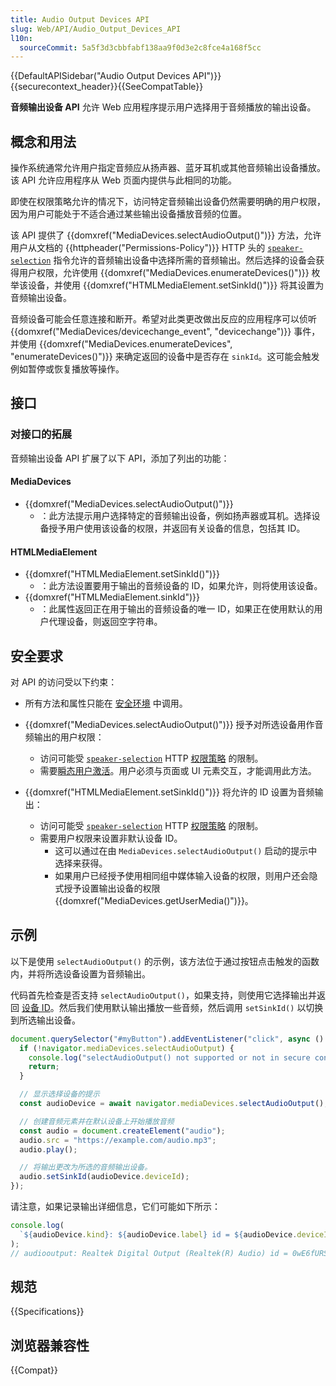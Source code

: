 ```yaml
---
title: Audio Output Devices API
slug: Web/API/Audio_Output_Devices_API
l10n:
  sourceCommit: 5a5f3d3cbbfabf138aa9f0d3e2c8fce4a168f5cc
---
```


{{DefaultAPISidebar("Audio Output Devices API")}}{{securecontext_header}}{{SeeCompatTable}}

**音频输出设备 API** 允许 Web 应用程序提示用户选择用于音频播放的输出设备。

## 概念和用法

操作系统通常允许用户指定音频应从扬声器、蓝牙耳机或其他音频输出设备播放。该 API 允许应用程序从 Web 页面内提供与此相同的功能。

即使在权限策略允许的情况下，访问特定音频输出设备仍然需要明确的用户权限，因为用户可能处于不适合通过某些输出设备播放音频的位置。

该 API 提供了 {{domxref("MediaDevices.selectAudioOutput()")}} 方法，允许用户从文档的 {{httpheader("Permissions-Policy")}} HTTP 头的 [`speaker-selection`](/zh-CN/docs/Web/HTTP/Headers/Permissions-Policy/speaker-selection) 指令允许的音频输出设备中选择所需的音频输出。然后选择的设备会获得用户权限，允许使用 {{domxref("MediaDevices.enumerateDevices()")}} 枚举该设备，并使用 {{domxref("HTMLMediaElement.setSinkId()")}} 将其设置为音频输出设备。

音频设备可能会任意连接和断开。希望对此类更改做出反应的应用程序可以侦听 {{domxref("MediaDevices/devicechange_event", "devicechange")}} 事件，并使用 {{domxref("MediaDevices.enumerateDevices", "enumerateDevices()")}} 来确定返回的设备中是否存在 `sinkId`。这可能会触发例如暂停或恢复播放等操作。

## 接口

### 对接口的拓展

音频输出设备 API 扩展了以下 API，添加了列出的功能：

#### MediaDevices

- {{domxref("MediaDevices.selectAudioOutput()")}}
  - ：此方法提示用户选择特定的音频输出设备，例如扬声器或耳机。选择设备授予用户使用该设备的权限，并返回有关设备的信息，包括其 ID。

#### HTMLMediaElement

- {{domxref("HTMLMediaElement.setSinkId()")}}
  - ：此方法设置要用于输出的音频设备的 ID，如果允许，则将使用该设备。
- {{domxref("HTMLMediaElement.sinkId")}}
  - ：此属性返回正在用于输出的音频设备的唯一 ID，如果正在使用默认的用户代理设备，则返回空字符串。

## 安全要求

对 API 的访问受以下约束：

- 所有方法和属性只能在 [安全环境](/zh-CN/docs/Web/Security/Secure_Contexts) 中调用。

- {{domxref("MediaDevices.selectAudioOutput()")}} 授予对所选设备用作音频输出的用户权限：

    - 访问可能受 [`speaker-selection`](/zh-CN/docs/Web/HTTP/Headers/Permissions-Policy/speaker-selection) HTTP [权限策略](/zh-CN/docs/Web/HTTP/Permissions_Policy) 的限制。
    - 需要[瞬态用户激活](/zh-CN/docs/Web/Security/User_activation)。用户必须与页面或 UI 元素交互，才能调用此方法。

- {{domxref("HTMLMediaElement.setSinkId()")}} 将允许的 ID 设置为音频输出：

    - 访问可能受 [`speaker-selection`](/zh-CN/docs/Web/HTTP/Headers/Permissions-Policy/speaker-selection) HTTP [权限策略](/zh-CN/docs/Web/HTTP/Permissions_Policy) 的限制。
    - 需要用户权限来设置非默认设备 ID。
        - 这可以通过在由 `MediaDevices.selectAudioOutput()` 启动的提示中选择来获得。
        - 如果用户已经授予使用相同组中媒体输入设备的权限，则用户还会隐式授予设置输出设备的权限 {{domxref("MediaDevices.getUserMedia()")}}。

<!-- 下一行是“true”，但这在任何浏览器中都没有实现 -->
<!-- 可以使用 [Permissions API](/zh-CN/docs/Web/API/Permissions_API) 方法 [`navigator.permissions.query()`](/zh-CN/docs/Web/API/Permissions/query) 查询权限状态，传递具有 `speaker-selection` 权限的权限描述符。 -->

## 示例

以下是使用 `selectAudioOutput()` 的示例，该方法位于通过按钮点击触发的函数内，并将所选设备设置为音频输出。

代码首先检查是否支持 `selectAudioOutput()`，如果支持，则使用它选择输出并返回 [设备 ID](/zh-CN/docs/Web/API/MediaDeviceInfo/deviceId)。然后我们使用默认输出播放一些音频，然后调用 `setSinkId()` 以切换到所选输出设备。

```js
document.querySelector("#myButton").addEventListener("click", async () => {
  if (!navigator.mediaDevices.selectAudioOutput) {
    console.log("selectAudioOutput() not supported or not in secure context.");
    return;
  }

  // 显示选择设备的提示
  const audioDevice = await navigator.mediaDevices.selectAudioOutput();

  // 创建音频元素并在默认设备上开始播放音频
  const audio = document.createElement("audio");
  audio.src = "https://example.com/audio.mp3";
  audio.play();

  // 将输出更改为所选的音频输出设备。
  audio.setSinkId(audioDevice.deviceId);
});
```

请注意，如果记录输出详细信息，它们可能如下所示：

```js
console.log(
  `${audioDevice.kind}: ${audioDevice.label} id = ${audioDevice.deviceId}`,
);
// audiooutput: Realtek Digital Output (Realtek(R) Audio) id = 0wE6fURSZ20H0N2NbxqgowQJLWbwo+5ablCVVJwRM3k=
```

## 规范

{{Specifications}}

## 浏览器兼容性

{{Compat}}
